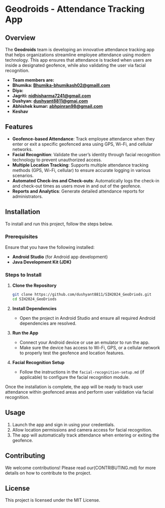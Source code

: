 # Geodroids - Attendance Tracking App

## **Overview**
The **Geodroids** team is developing an innovative attendance tracking app that helps organizations streamline employee attendance using modern technology. This app ensures that attendance is tracked when users are inside a designated geofence, while also validating the user via facial recognition.
- **Team members are:**
- **Bhumika: Bhumika-bhumikash02@gmaill.com**
- **Diya:**
- **Jagriti: nidhisharma7241@gmail.com**
- **Dushyan: dushyant8811@gmai.com**
- **Abhishek kumar: abhpinran98@gmail.com**
- **Keshav**

## **Features**
- **Geofence-based Attendance**: Track employee attendance when they enter or exit a specific geofenced area using GPS, Wi-Fi, and cellular networks.
- **Facial Recognition**: Validate the user’s identity through facial recognition technology to prevent unauthorized access.
- **Multiple Location Tracking**: Supports multiple attendance tracking methods (GPS, Wi-Fi, cellular) to ensure accurate logging in various scenarios.
- **Automated Check-ins and Check-outs**: Automatically logs the check-in and check-out times as users move in and out of the geofence.
- **Reports and Analytics**: Generate detailed attendance reports for administrators.

## **Installation**

To install and run this project, follow the steps below.

### **Prerequisites**
Ensure that you have the following installed:
- **Android Studio** (for Android app development)
- **Java Development Kit (JDK)**

### **Steps to Install**
1. **Clone the Repository**
    ```bash
    git clone https://github.com/dushyant8811/SIH2024_GeoDriods.git
    cd SIH2024_GeoDriods
    ```

2. **Install Dependencies**
    - Open the project in Android Studio and ensure all required Android dependencies are resolved.

3. **Run the App**
    - Connect your Android device or use an emulator to run the app.
    - Make sure the device has access to Wi-Fi, GPS, or a cellular network to properly test the geofence and location features.

4. **Facial Recognition Setup**
    - Follow the instructions in the `facial-recognition-setup.md` (if applicable) to configure the facial recognition module.

Once the installation is complete, the app will be ready to track user attendance within geofenced areas and perform user validation via facial recognition.

## **Usage**
1. Launch the app and sign in using your credentials.
2. Allow location permissions and camera access for facial recognition.
3. The app will automatically track attendance when entering or exiting the geofence.

## **Contributing**
We welcome contributions! Please read our(CONTRIBUTING.md) for more details on how to contribute to the project.

## **License**
This project is licensed under the MIT License.

